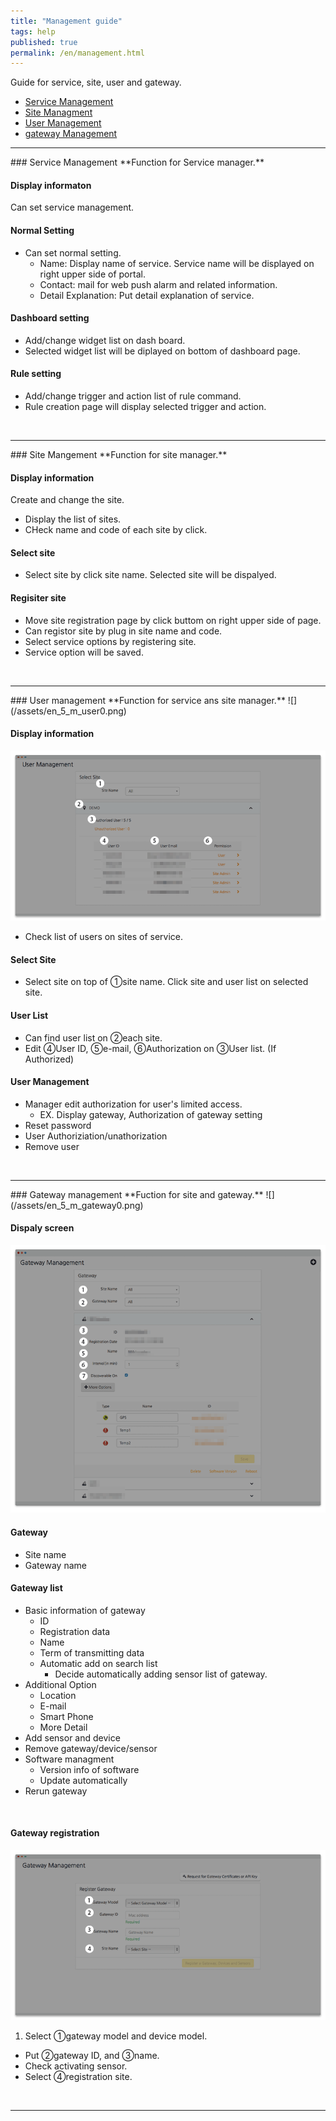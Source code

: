 ```yaml
---
title: "Management guide"
tags: help
published: true
permalink: /en/management.html
---
```


Guide for service, site, user and gateway.  

* [Service Management](#id-service-management)
* [Site Managment](#id-site-management)
* [User Management](#id-user-management)
* [gateway Management](#id-gateway-management)

---
<div id='id-service-management'></div>
### Service Management
**Function for Service manager.**

#### Display informaton 
Can set service management.

#### Normal Setting
* Can set normal setting.
  - Name: Display name of service. Service name will be displayed on right upper side of portal. 
  - Contact: mail for web push alarm and related information. 
  - Detail Explanation: Put detail explanation of service.  

#### Dashboard setting
* Add/change widget list on dash board. 
* Selected widget list will be diplayed on bottom of dashboard page.  

#### Rule setting
* Add/change trigger and action list of rule command. 
* Rule creation page will display selected trigger and action.  
<br>

---
<div id='id-site-management'></div>
### Site Mangement
**Function for site manager.**

#### Display information 
Create and change the site.

* Display the list of sites.  
* CHeck name and code of each site by click.  

#### Select site
* Select site by click site name. Selected site will be dispalyed.  

#### Regisiter site  
* Move site registration page by click <i class="fa fa-plus-circle"></i> buttom on right upper side of page.  
* Can registor site by plug in site name and code.  
* Select service options by registering site.  
* Service option will be saved. 

<br>

---
<div id='id-user-management'></div>
### User management
**Function for service ans site manager.**
![](/assets/en_5_m_user0.png)

#### Display information
![](/assets/en_5_user_m.png)

* Check list of users on sites of service. 

#### Select Site
* Select site on top  of ①site name. Click site and user list on selected site.  

#### User List
* Can find user list on ②each site.
* Edit ④User ID, ⑤e-mail, ⑥Authorization on ③User list. (If Authorized)  

#### User Management
* Manager edit authorization for user's limited access.  
  -  EX. Display gateway, Authorization of gateway setting 
* Reset password
* User Authoriziation/unathorization 
* Remove user

<br>

---
<div id='id-gateway-management'></div>
### Gateway management
**Fuction for site and gateway.**
![](/assets/en_5_m_gateway0.png)

#### Dispaly screen
![](/assets/en_5_m_gateway.png)

#### Gateway
* Site name
* Gateway name

#### Gateway list
* Basic information of gateway 
  - ID
  - Registration data
  - Name
  - Term of transmitting data 
  - Automatic add on search list 
    - Decide automatically adding sensor list of gateway.  
* Additional Option
  - Location
  - E-mail
  - Smart Phone
  - More Detail
* Add sensor and device 
* Remove gateway/device/sensor 
* Software managment  
  - Version info of software
  - Update automatically
* Rerun gateway

<br>

#### Gateway registration 
![](/assets/en_5_m_gateway2.png)

1. Select ①gateway  model and device model.
* Put ②gateway ID, and ③name.
* Check activating sensor.
* Select ④registration site.

<br>

---


<!---
1. Service management
* Site management
* User management
* Gateway management 
* Tag Mangement
* Rule Management
-->
